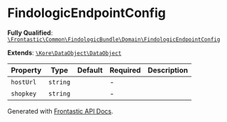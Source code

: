 #  FindologicEndpointConfig

**Fully Qualified**: [`\Frontastic\Common\FindologicBundle\Domain\FindologicEndpointConfig`](../../../../src/php/FindologicBundle/Domain/FindologicEndpointConfig.php)

**Extends**: [`\Kore\DataObject\DataObject`](https://github.com/kore/DataObject)

Property|Type|Default|Required|Description
--------|----|-------|--------|-----------
`hostUrl` | `string` |  | - | 
`shopkey` | `string` |  | - | 

Generated with [Frontastic API Docs](https://github.com/FrontasticGmbH/apidocs).

